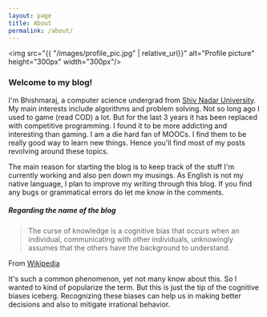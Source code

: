 ```yaml
---
layout: page
title: About
permalink: /about/
---
```


<img src="{{ "/images/profile_pic.jpg" | relative_url}}" alt="Profile picture" height="300px" width="300px"/>

### Welcome to my blog! 

I'm Bhishmaraj, a computer science undergrad from [Shiv Nadar University](https://snu.edu.in/). My main interests include algorithms and problem solving. Not so long ago I used to game (read COD) a lot. But for the last 3 years it has been replaced with competitive programming. I found it to be more addicting and interesting than gaming. I am a die hard fan of MOOCs. I find them to be really good way to learn new things. Hence you'll find most of my posts revolving around these topics. 

The main reason for starting the blog is to keep track of the stuff I'm currently working and also pen down my musings. As English is not my native language, I plan to improve my writing through this blog. If you find any bugs or grammatical errors do let me know in the comments.



##### Regarding the name of the blog  

>The curse of knowledge is a cognitive bias that occurs when an individual, communicating with other individuals, unknowingly assumes that the others have the background to understand.

From [Wikipedia](https://en.wikipedia.org/wiki/Curse_of_knowledge)

It's such a common phenomenon, yet not many know about this. So I wanted to kind of popularize the term. But this is just the tip of the cognitive biases iceberg. Recognizing these biases can help us in making better decisions and also to mitigate irrational behavior.  




